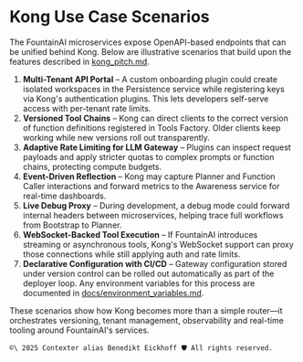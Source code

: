 # Kong Use Case Scenarios

The FountainAI microservices expose OpenAPI-based endpoints that can be unified behind Kong. Below are illustrative scenarios that build upon the features described in [kong_pitch.md](kong_pitch.md).

1. **Multi-Tenant API Portal** – A custom onboarding plugin could create isolated workspaces in the Persistence service while registering keys via Kong's authentication plugins. This lets developers self-serve access with per-tenant rate limits.
2. **Versioned Tool Chains** – Kong can direct clients to the correct version of function definitions registered in Tools Factory. Older clients keep working while new versions roll out transparently.
3. **Adaptive Rate Limiting for LLM Gateway** – Plugins can inspect request payloads and apply stricter quotas to complex prompts or function chains, protecting compute budgets.
4. **Event-Driven Reflection** – Kong may capture Planner and Function Caller interactions and forward metrics to the Awareness service for real-time dashboards.
5. **Live Debug Proxy** – During development, a debug mode could forward internal headers between microservices, helping trace full workflows from Bootstrap to Planner.
6. **WebSocket-Backed Tool Execution** – If FountainAI introduces streaming or asynchronous tools, Kong's WebSocket support can proxy those connections while still applying auth and rate limits.
7. **Declarative Configuration with CI/CD** – Gateway configuration stored under version control can be rolled out automatically as part of the deployer loop. Any environment variables for this process are documented in [docs/environment_variables.md](../docs/environment_variables.md).

These scenarios show how Kong becomes more than a simple router—it orchestrates versioning, tenant management, observability and real-time tooling around FountainAI's services.


````text
©\ 2025 Contexter alias Benedikt Eickhoff 🛡️ All rights reserved.
````

